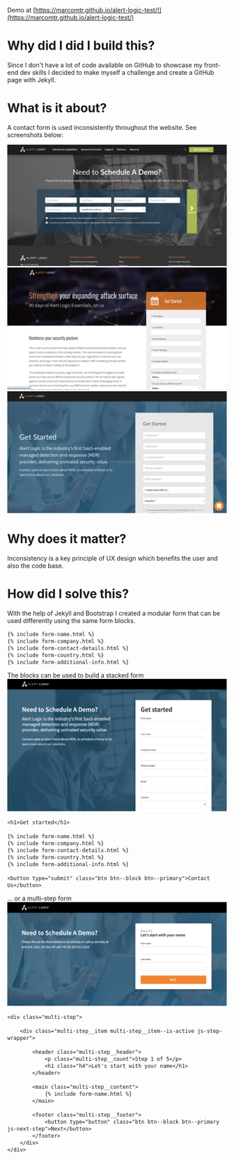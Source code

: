 Demo at [https://marcomtr.github.io/alert-logic-test/!](https://marcomtr.github.io/alert-logic-test/) 

# Why did I did I build this?

Since I don't have a lot of code available on GitHub to showcase my front-end dev skills I decided to make myself a challenge and create a GitHub page with Jekyll.


# What is it about?

A contact form is used inconsistently throughout the website. See screenshots below:

![picture](assets/img/screenshot-home.png)
![picture](assets/img/screenshot-landing-1.png)
![picture](assets/img/screenshot-landing-2.png)

# Why does it matter?

Inconsistency is a key principle of UX design which benefits the user and also the code base. 

# How did I solve this?

With the help of Jekyll and Bootstrap I created a modular form that can be used differently using the same form blocks.

    {% include form-name.html %}
    {% include form-company.html %}
    {% include form-contact-details.html %}
    {% include form-country.html %}
    {% include form-additional-info.html %}


The blocks can be used to build a stacked form 
![picture](assets/img/screenshot-long-form.png)

    <h1>Get started</h1>

    {% include form-name.html %}
    {% include form-company.html %}
    {% include form-contact-details.html %}
    {% include form-country.html %}
    {% include form-additional-info.html %}

    <button type="submit" class="btn btn--block btn--primary">Contact Us</button>


... or a multi-step form
![picture](assets/img/screenshot-multi-step-form.png)


    <div class="multi-step">

        <div class="multi-step__item multi-step__item--is-active js-step-wrapper">
		
            <header class="multi-step__header">
                <p class="multi-step__count">Step 1 of 5</p>
                <h1 class="h4">Let's start with your name</h1>
            </header>

            <main class="multi-step__content">
                {% include form-name.html %}
            </main>
		
            <footer class="multi-step__footer">
                <button type="button" class="btn btn--block btn--primary js-next-step">Next</button>
            </footer>
        </div>
    </div>
    